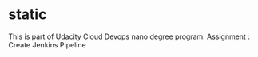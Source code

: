# static

This is part of Udacity Cloud Devops nano degree program.
Assignment : Create Jenkins Pipeline

